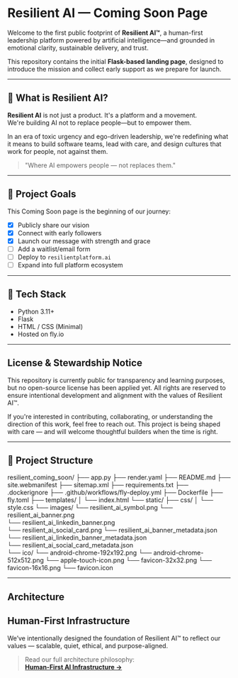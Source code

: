 # Resilient AI — Coming Soon Page

Welcome to the first public footprint of **Resilient AI™**, a human-first leadership platform powered by artificial intelligence—and grounded in emotional clarity, sustainable delivery, and trust.

This repository contains the initial **Flask-based landing page**, designed to introduce the mission and collect early support as we prepare for launch.

---

## 🌱 What is Resilient AI?

**Resilient AI** is not just a product. It's a platform and a movement.  
We're building AI not to replace people—but to empower them.

In an era of toxic urgency and ego-driven leadership, we're redefining what it means to build software teams, lead with care, and design cultures that work for people, not against them.

> "Where AI empowers people — not replaces them."

---

## 🚀 Project Goals

This Coming Soon page is the beginning of our journey:

- [x] Publicly share our vision
- [x] Connect with early followers
- [x] Launch our message with strength and grace
- [ ] Add a waitlist/email form
- [ ] Deploy to `resilientplatform.ai`
- [ ] Expand into full platform ecosystem

---

## 🧰 Tech Stack

- Python 3.11+
- Flask
- HTML / CSS (Minimal)
- Hosted on fly.io

---

## License & Stewardship Notice

This repository is currently public for transparency and learning purposes, but no open-source license has been applied yet. All rights are reserved to ensure intentional development and alignment with the values of Resilient AI™.

If you're interested in contributing, collaborating, or understanding the direction of this work, feel free to reach out. This project is being shaped with care — and will welcome thoughtful builders when the time is right.

---

## 📁 Project Structure

resilient_coming_soon/
├── app.py
├── render.yaml
├── README.md
├── site.webmanifest
├── sitemap.xml
├── requirements.txt
├── .dockerignore
├── .github/workflows/fly-deploy.yml
├── Dockerfile
├── fly.toml
├── templates/
│   └── index.html
└── static/
    ├── css/
    │   └── style.css
    └── images/
        └── resilient_ai_symbol.png
        └── resilient_ai_banner.png        
        └── resilient_ai_linkedin_banner.png                
        └── resilient_ai_social_card.png
        └── resilient_ai_banner_metadata.json                
        └── resilient_ai_linkedin_banner_metadata.json                        
        └── resilient_ai_social_card_metadata.json                
    └── ico/
        └── android-chrome-192x192.png
        └── android-chrome-512x512.png
        └── apple-touch-icon.png
        └── favicon-32x32.png
        └── favicon-16x16.png
        └── favicon.icon

---

## Architecture
## Human-First Infrastructure

We’ve intentionally designed the foundation of Resilient AI™ to reflect our values — scalable, quiet, ethical, and purpose-aligned.

> Read our full architecture philosophy:  
> [**Human-First AI Infrastructure →**](docs/human-first-ai-infrastructure.md)
